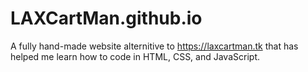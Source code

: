 # LAXCartMan.github.io

A fully hand-made website alternitive to https://laxcartman.tk that has helped me learn how to code in HTML, CSS, and JavaScript.
